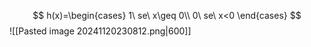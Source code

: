$$
h(x)=\begin{cases}
1\ se\ x\geq 0\\
0\ se\ x<0
\end{cases}
$$
![[Pasted image 20241120230812.png|600]]